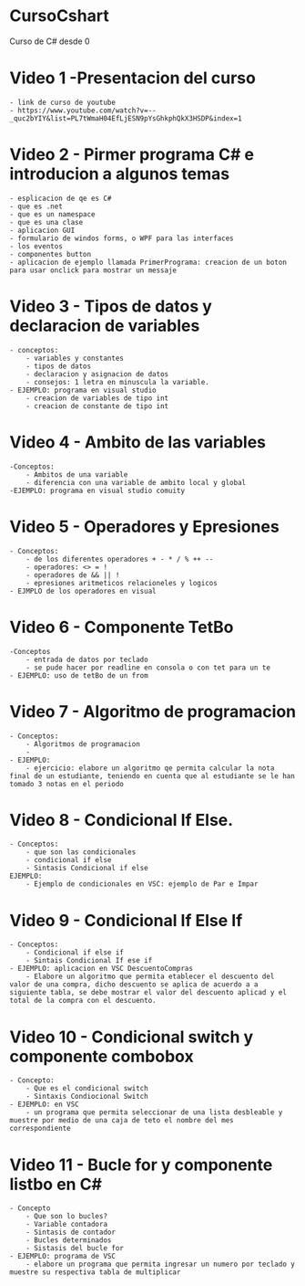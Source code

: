 # CursoCshart
Curso de C# desde 0 

# Video 1 -Presentacion del curso 
	- link de curso de youtube
	- https://www.youtube.com/watch?v=--_quc2bYIY&list=PL7tWmaH04EfLjESN9pYsGhkphQkX3HSDP&index=1

# Video 2 - Pirmer programa C# e introducion a algunos temas
	- esplicacion de qe es C#
	- que es .net
	- que es un namespace
	- que es una clase
	- aplicacion GUI
	- formulario de windos forms, o WPF para las interfaces
	- los eventos 
	- componentes button
	- aplicacion de ejemplo llamada PrimerPrograma: creacion de un boton para usar onclick para mostrar un messaje 

# Video 3 - Tipos de datos y declaracion de variables
	- conceptos:
		- variables y constantes
		- tipos de datos
		- declaracion y asignacion de datos
		- consejos: 1 letra en minuscula la variable.
	- EJEMPLO: programa en visual studio 
		- creacion de variables de tipo int
		- creacion de constante de tipo int
# Video 4 - Ambito de las variables
	-Conceptos:
		- Ambitos de una variable
		- diferencia con una variable de ambito local y global
	-EJEMPLO: programa en visual studio comuity


# Video 5 - Operadores y Epresiones
	- Conceptos:
		- de los diferentes operadores + - * / % ++ --
		- operadores: <> = ! 
		- operadores de && || !
		- epresiones aritmeticos relacioneles y logicos
	- EJMPLO de los operadores en visual

# Video 6 - Componente TetBo
	-Conceptos
		- entrada de datos por teclado
		- se pude hacer por readline en consola o con tet para un te
	- EJEMPLO: uso de tetBo de un from 
	
# Video 7 - Algoritmo de programacion
	- Conceptos:
		- Algoritmos de programacion
		- 
	- EJEMPLO:
		- ejercicio: elabore un algoritmo qe permita calcular la nota final de un estudiante, teniendo en cuenta que al estudiante se le han tomado 3 notas en el periodo
# Video 8 - Condicional If Else.
	- Conceptos:
		- que son las condicionales
		- condicional if else
		- Sintasis Condicional if else
	EJEMPLO:
		- Ejemplo de condicionales en VSC: ejemplo de Par e Impar

# Video 9 - Condicional If Else If
	- Conceptos:
		- Condicional if else if
		- Sintais Condicional If ese if
	- EJEMPLO: aplicacion en VSC DescuentoCompras
		- Elabore un algoritmo que permita etablecer el descuento del valor de una compra, dicho descuento se aplica de acuerdo a a siguiente tabla, se debe mostrar el valor del descuento aplicad y el total de la compra con el descuento.

# Video 10 - Condicional switch y componente combobox
	- Concepto:
		- Que es el condicional switch
		- Sintaxis Condiocional Switch
	- EJEMPLO: en VSC 
		- un programa que permita seleccionar de una lista desbleable y muestre por medio de una caja de teto el nombre del mes correspondiente

# Video 11 - Bucle for y componente listbo en C#
	- Concepto
		- Que son lo bucles?
		- Variable contadora
		- Sintasis de contador
		- Bucles determinados
		- Sistasis del bucle for
	- EJEMPLO: programa de VSC 
		- elabore un programa que permita ingresar un numero por teclado y muestre su respectiva tabla de multiplicar
